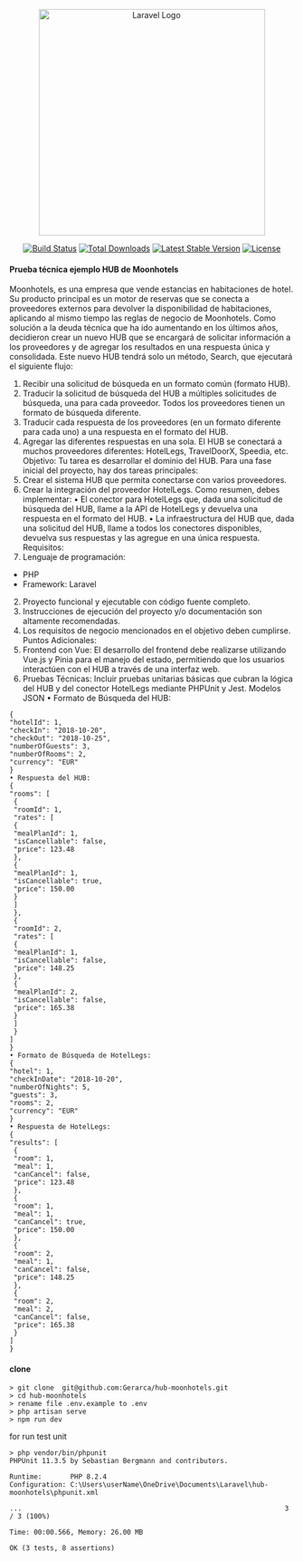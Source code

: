 <p align="center"><a href="https://laravel.com" target="_blank"><img src="https://raw.githubusercontent.com/laravel/art/master/logo-lockup/5%20SVG/2%20CMYK/1%20Full%20Color/laravel-logolockup-cmyk-red.svg" width="400" alt="Laravel Logo"></a></p>

<p align="center">
<a href="https://github.com/laravel/framework/actions"><img src="https://github.com/laravel/framework/workflows/tests/badge.svg" alt="Build Status"></a>
<a href="https://packagist.org/packages/laravel/framework"><img src="https://img.shields.io/packagist/dt/laravel/framework" alt="Total Downloads"></a>
<a href="https://packagist.org/packages/laravel/framework"><img src="https://img.shields.io/packagist/v/laravel/framework" alt="Latest Stable Version"></a>
<a href="https://packagist.org/packages/laravel/framework"><img src="https://img.shields.io/packagist/l/laravel/framework" alt="License"></a>
</p>

#### Prueba técnica ejemplo HUB de Moonhotels
Moonhotels, es una empresa que vende estancias en habitaciones de hotel. Su producto
principal es un motor de reservas que se conecta a proveedores externos para devolver la
disponibilidad de habitaciones, aplicando al mismo tiempo las reglas de negocio de
Moonhotels.
Como solución a la deuda técnica que ha ido aumentando en los últimos años, decidieron
crear un nuevo HUB que se encargará de solicitar información a los proveedores y de
agregar los resultados en una respuesta única y consolidada.
Este nuevo HUB tendrá solo un método, Search, que ejecutará el siguiente flujo:
1. Recibir una solicitud de búsqueda en un formato común (formato HUB).
2. Traducir la solicitud de búsqueda del HUB a múltiples solicitudes de búsqueda, una para
cada proveedor. Todos los proveedores tienen un formato de búsqueda diferente.
3. Traducir cada respuesta de los proveedores (en un formato diferente para cada uno) a
una respuesta en el formato del HUB.
4. Agregar las diferentes respuestas en una sola.
El HUB se conectará a muchos proveedores diferentes: HotelLegs, TravelDoorX, Speedia,
etc.
Objetivo:
Tu tarea es desarrollar el dominio del HUB. Para una fase inicial del proyecto, hay dos tareas
principales:
1. Crear el sistema HUB que permita conectarse con varios proveedores.
2. Crear la integración del proveedor HotelLegs.
Como resumen, debes implementar:
• El conector para HotelLegs que, dada una solicitud de búsqueda del HUB, llame a la API de
HotelLegs y devuelva una respuesta en el formato del HUB.
• La infraestructura del HUB que, dada una solicitud del HUB, llame a todos los conectores
disponibles, devuelva sus respuestas y las agregue en una única respuesta.
Requisitos:
1. Lenguaje de programación:
 - PHP
 - Framework: Laravel
2. Proyecto funcional y ejecutable con código fuente completo.
3. Instrucciones de ejecución del proyecto y/o documentación son altamente
recomendadas.
4. Los requisitos de negocio mencionados en el objetivo deben cumplirse.
Puntos Adicionales:
1. Frontend con Vue: El desarrollo del frontend debe realizarse utilizando Vue.js y Pinia
para el manejo del estado, permitiendo que los usuarios interactúen con el HUB a través de
una interfaz web.
2. Pruebas Técnicas: Incluir pruebas unitarias básicas que cubran la lógica del HUB y del
conector HotelLegs mediante PHPUnit y Jest.
Modelos JSON
• Formato de Búsqueda del HUB:
```
{
"hotelId": 1,
"checkIn": "2018-10-20",
"checkOut": "2018-10-25",
"numberOfGuests": 3,
"numberOfRooms": 2,
"currency": "EUR"
}
• Respuesta del HUB:
{
"rooms": [
 {
 "roomId": 1,
 "rates": [
 {
 "mealPlanId": 1,
 "isCancellable": false,
 "price": 123.48
 },
 {
 "mealPlanId": 1,
 "isCancellable": true,
 "price": 150.00
 }
 ]
 },
 {
 "roomId": 2,
 "rates": [
 {
 "mealPlanId": 1,
 "isCancellable": false,
 "price": 148.25
 },
 {
 "mealPlanId": 2,
 "isCancellable": false,
 "price": 165.38
 }
 ]
 }
]
}
• Formato de Búsqueda de HotelLegs:
{
"hotel": 1,
"checkInDate": "2018-10-20",
"numberOfNights": 5,
"guests": 3,
"rooms": 2,
"currency": "EUR"
}
• Respuesta de HotelLegs:
{
"results": [
 {
 "room": 1,
 "meal": 1,
 "canCancel": false,
 "price": 123.48
 },
 {
 "room": 1,
 "meal": 1,
 "canCancel": true,
 "price": 150.00
 },
 {
 "room": 2,
 "meal": 1,
 "canCancel": false,
 "price": 148.25
 },
 {
 "room": 2,
 "meal": 2,
 "canCancel": false,
 "price": 165.38
 }
]
}
```

#### clone 
```
> git clone  git@github.com:Gerarca/hub-moonhotels.git
> cd hub-moonhotels
> rename file .env.example to .env
> php artisan serve
> npm run dev

```

for run test unit
```
> php vendor/bin/phpunit
PHPUnit 11.3.5 by Sebastian Bergmann and contributors.

Runtime:       PHP 8.2.4
Configuration: C:\Users\userName\OneDrive\Documents\Laravel\hub-moonhotels\phpunit.xml

...                                                                 3 / 3 (100%)

Time: 00:00.566, Memory: 26.00 MB

OK (3 tests, 8 assertions)
```
